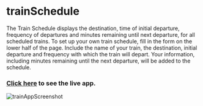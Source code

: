 # trainSchedule

The Train Schedule displays the destination, time of initial departure, frequency of departures and minutes remaining until next departure, for all scheduled trains. 
To set up your own train schedule, fill in the form on the lower half of the page. Include the name of your train, the destination, initial departure and frequency with which the train will depart. Your information, including minutes remaining until the next departure, will be added to the schedule.

### [Click here](https://jbrozinski.github.io/trainSchedule/) to see the live app.

![trainAppScreenshot](https://user-images.githubusercontent.com/60246168/95135112-32a63280-0721-11eb-97f7-11ab60d1ac8e.PNG)
